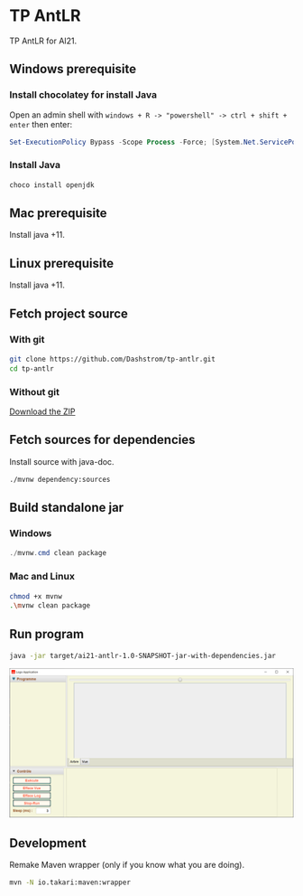 # TP AntLR

TP AntLR for AI21.

## Windows prerequisite

### Install chocolatey for install Java

Open an admin shell with `windows + R -> "powershell" -> ctrl + shift + enter` then enter:

```powershell
Set-ExecutionPolicy Bypass -Scope Process -Force; [System.Net.ServicePointManager]::SecurityProtocol = [System.Net.ServicePointManager]::SecurityProtocol -bor 3072; iex ((New-Object System.Net.WebClient).DownloadString('https://community.chocolatey.org/install.ps1'))
```

### Install Java

```powershell
choco install openjdk
```

## Mac prerequisite

Install java +11.

## Linux prerequisite

Install java +11.

## Fetch project source

### With git

```sh
git clone https://github.com/Dashstrom/tp-antlr.git
cd tp-antlr
```

### Without git

[Download the ZIP](https://github.com/Dashstrom/tp-antlr/archive/refs/heads/main.zip)

## Fetch sources for dependencies

Install source with java-doc.

```sh
./mvnw dependency:sources
```

## Build standalone jar

### Windows

```powershell
./mvnw.cmd clean package
```

### Mac and Linux

```sh
chmod +x mvnw
.\mvnw clean package
```

## Run program

```sh
java -jar target/ai21-antlr-1.0-SNAPSHOT-jar-with-dependencies.jar
```

![GUI](sujets/gui.png)

## Development

Remake Maven wrapper (only if you know what you are doing).

```sh
mvn -N io.takari:maven:wrapper
```

